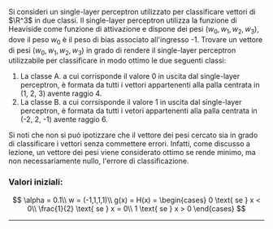 Si consideri un single-layer perceptron utilizzato per classificare vettori di $\R^3$ in due classi.
Il single-layer perceptron utilizza la funzione di Heaviside come funzione di attivazione e dispone dei pesi $(w_0, w_1, w_2, w_3)$, dove il peso $w_0$ è il peso di bias associato all'ingresso -1.
Trovare un vettore di pesi $(w_0, w_1, w_2, w_3)$ in grado di rendere il single-layer perceptron utilizzabile per classificare in modo ottimo le due seguenti classi:
1. La classe A. a cui corrisponde il valore 0 in uscita dal single-layer perceptron, è formata da tutti i vettori appartenenti alla palla centrata in (1, 2, 3) avente raggio 4.
2. La classe B. a cui corrsisponde il valore 1 in uscita dal single-layer perceptron, è formata da tutti i vetori appartenenti alla palla centrata in (-2, 2, -1) avente raggio 6.

Si noti che non si può ipotizzare che il vettore dei pesi cercato sia in grado di classificare i vettori senza commettere errori.
Infatti, come discusso a lezione, un vettore dei pesi viene considerato ottimo se rende minimo, ma non necessariamente nullo, l'errore di classificazione.

### Valori iniziali:
$$
\alpha = 0.1\\
w = (-1,1,1,1)\\
g(x) = H(x) = 
\begin{cases}
    0 \text{ se } x < 0\\
    \frac{1}{2} \text{ se } x = 0\\
    1 \text{ se } x > 0 
\end{cases}
$$

---

<!--
### Calcolo Output 
nel centro delle palle per entrambe le classi

$$
o_A(w,x) = g(-1 + 1 \cdot 1 + 1 \cdot 2 + 1 \cdot 3) = g(5) = 1\\
o_B(w,x) = g(-1 + 1 \cdot (-2) + 1 \cdot 2 + 1 \cdot (-1)) = g(-1-2+2-1) = g(-2) = 0
$$
-->